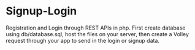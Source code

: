 # Signup-Login

Registration and Login through REST APIs in php.
First create database using db/database.sql, host the files on your server, then create a Volley request through your app to send in the login or signup data.
